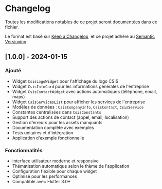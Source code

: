 # Changelog

Toutes les modifications notables de ce projet seront documentées dans ce fichier.

Le format est basé sur [Keep a Changelog](https://keepachangelog.com/fr/1.0.0/),
et ce projet adhère au [Semantic Versioning](https://semver.org/spec/v2.0.0.html).

## [1.0.0] - 2024-01-15

### Ajouté
- Widget `CsisLogoWidget` pour l'affichage du logo CSIS
- Widget `CsisInfoCard` pour les informations générales de l'entreprise
- Widget `CsisContactWidget` avec actions automatiques (téléphone, email, maps)
- Widget `CsisServicesList` pour afficher les services de l'entreprise
- Modèles de données : `CsisCompanyInfo`, `CsisContact`, `CsisService`
- Constantes centralisées dans `CsisConstants`
- Support des actions de contact (appel, email, localisation)
- Gestion d'erreurs pour les assets manquants
- Documentation complète avec exemples
- Tests unitaires et d'intégration
- Application d'exemple fonctionnelle

### Fonctionnalités
- Interface utilisateur moderne et responsive
- Thématisation automatique selon le thème de l'application
- Configuration flexible pour chaque widget
- Optimisé pour les performances
- Compatible avec Flutter 3.0+

